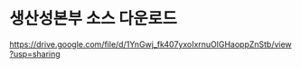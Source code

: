 # 생산성본부 소스 다운로드

https://drive.google.com/file/d/1YnGwj_fk407yxoIxrnuOlGHaoppZnStb/view?usp=sharing
